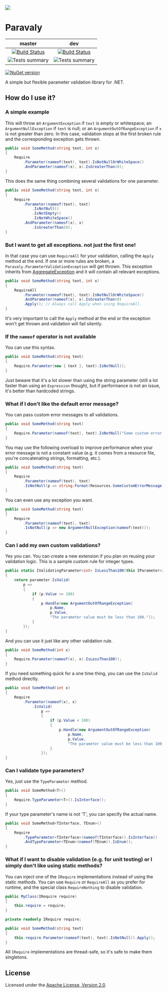 ![](https://raw.github.com/jlbarreda/Paravaly/master/ParavalyIcon.png)
# Paravaly

|master|dev|
|:----:|:-:|
|[![Build Status](https://dev.azure.com/jlbg/Paravaly/_apis/build/status/jlbarreda.Paravaly?branchName=master)](https://dev.azure.com/jlbg/Paravaly/_build/latest?definitionId=2?branchName=master)|[![Build Status](https://dev.azure.com/jlbg/Paravaly/_apis/build/status/jlbarreda.Paravaly?branchName=master)](https://dev.azure.com/jlbg/Paravaly/_build/latest?definitionId=2?branchName=Dev)|
|![Tests summary](https://img.shields.io/azure-devops/tests/jlbg/paravaly/2/master.svg?logo=azure-devops&style=plastic)|![Tests summary](https://img.shields.io/azure-devops/tests/jlbg/paravaly/2/Dev.svg?logo=azure-devops&style=plastic)|

[![NuGet version](https://badge.fury.io/nu/Paravaly.svg)](https://www.nuget.org/packages/Paravaly)

A simple but flexible parameter validation library for .NET.

## How do I use it?
### A simple example
This will throw an `ArgumentException` if `text` is empty or whitespace; an `ArgumentNullException` if
`text` is null; or an `ArgumentOutOfRangeException` if `x` is not greater than zero. In this case,
validation stops at the first broken rule and the corresponding exception gets thrown.
```csharp
public void SomeMethod(string text, int x)
{
    Require
        .Parameter(nameof(text), text).IsNotNullOrWhiteSpace()
        .AndParameter(nameof(x), x).IsGreaterThan(0);
}
```
This does the same thing combining several validations for one parameter.
```csharp
public void SomeMethod(string text, int x)
{
    Require
        .Parameter(nameof(text), text)
            .IsNotNull()
            .IsNotEmpty()
            .IsNotWhiteSpace()
        .AndParameter(nameof(x), x)
            .IsGreaterThan(0);
}
```

### But I want to get all exceptions. not just the first one!
In that case you can use `RequireAll` for your validation, calling the `Apply` method at the end.
If one or more rules are broken, a `Paravaly.ParameterValidationException` will get thrown. This
exception inherits from  [AggregateException](https://msdn.microsoft.com/en-us/library/system.aggregateexception.aspx)
and it will contain all relevant exceptions.
```csharp
public void SomeMethod(string text, int x)
{
    RequireAll
        .Parameter(nameof(text), text).IsNotNullOrWhiteSpace()
        .AndParameter(nameof(x), x).IsGreaterThan(0)
        .Apply(); // Always call Apply when using RequireAll.
}
```
It's very important to call the `Apply` method at the end or the exception won't get thrown and validation
will fail silently.

### If the `nameof` operator is not available
You can use this syntax.
```csharp
public void SomeMethod(string text)
{
    Require.Parameter(new { text }, text).IsNotNull();
}
```
Just beware that it's a lot slower than using the string parameter (still a lot faster than using an
`Expression` though), but if performance is not an issue, it's better than hardcoded strings.

### What if I don't like the default error message?
You can pass custom error messages to all validations.
```csharp
public void SomeMethod(string text)
{
    Require.Parameter(nameof(text), text).IsNotNull("Some custom error message.");
}
```
You may use the following overload to improve performance when your error message is not a constant
value (e.g. it comes from a resource file, you're concatenating strings, formatting, etc.).
```csharp
public void SomeMethod(string text)
{
    Require
        .Parameter(nameof(text), text)
        .IsNotNull(p => string.Format(Resources.SomeCustomErrorMessage, p.Name, p.Value));
}
```
You can even use any exception you want.
```csharp
public void SomeMethod(string text)
{
    Require
        .Parameter(nameof(text), text)
        .IsNotNull(p => new ArgumentNullException(nameof(text)));
}
```
### Can I add my own custom validations?
Yes you can. You can create a new extension if you plan on reusing your validation logic. This is
a sample custom rule for integer types.
```csharp
public static IValidatingParameter<int> IsLessThan100(this IParameter<int> parameter)
{
    return parameter.IsValid(
        p =>
        {
            if (p.Value >= 100)
            {
                p.Handle(new ArgumentOutOfRangeException(
                    p.Name,
                    p.Value,
                    "The parameter value must be less than 100."));
            }
        });
}
```
And you can use it just like any other validation rule.
```csharp
public void SomeMethod(int x)
{
    Require.Parameter(nameof(x), x).IsLessThan100();
}
```
If you need something quick for a one time thing, you can use the `IsValid` method directly.
```csharp
public void SomeMethod(int x)
{
    Require
        .Parameter(nameof(x), x)
            .IsValid(
                p =>
                {
                    if (p.Value < 100)
                    {
                        p.Handle(new ArgumentOutOfRangeException(
                            p.Name,
                            p.Value,
                            "The parameter value must be less than 100."));
                    }
                });
}
```

### Can I validate type parameters?
Yes, just use the `TypeParameter` method.
```csharp
public void SomeMethod<T>()
{
    Require.TypeParameter<T>().IsInterface();
}
```
If your type parameter's name is not 'T', you can specify the actual name.
```csharp
public void SomeMethod<TInterface, TEnum>()
{
    Require
        .TypeParameter<TInterface>(nameof(TInterface)).IsInterface()
        .AndTypeParameter<TEnum>(nameof(TEnum)).IsEnum();
}
```

### What if I want to disable validation (e.g. for unit testing) or I simply don't like using static methods?
You can inject one of the `IRequire` implementations instead of using the static methods. You can use
`Require` or `RequireAll` as you prefer for runtime, and the special class `RequireNothing` to disable validation.
```csharp
public MyClass(IRequire require)
{
    this.require = require;
}

private readonly IRequire require;

public void SomeMethod(string text)
{
	this.require.Parameter(nameof(text), text).IsNotNull().Apply();
}
```
All `IRequire` implementations are thread-safe, so it's safe to make them singletons.

## License
Licensed under the [Apache License, Version 2.0](https://opensource.org/licenses/Apache-2.0).
